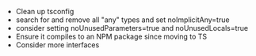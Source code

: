 - Clean up tsconfig
- search for and remove all "any" types and set noImplicitAny=true
- consider setting noUnusedParameters=true and noUnusedLocals=true
- Ensure it compiles to an NPM package since moving to TS
- Consider more interfaces